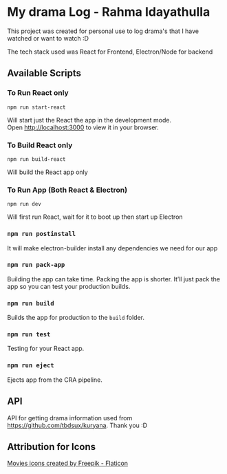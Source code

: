 # My drama Log - Rahma Idayathulla

This project was created for personal use to log drama's that I have watched or want to watch :D

The tech stack used was React for Frontend, Electron/Node for backend 

## Available Scripts

### To Run React only

```
npm run start-react
```

Will start just the React the app in the development mode.\
Open [http://localhost:3000](http://localhost:3000) to view it in your browser.

### To Build React only

```
npm run build-react
```

Will build the React app only

### To Run App (Both React & Electron)

```
npm run dev
```

Will first run React, wait for it to boot up then start up Electron 

### `npm run postinstall`

It will make electron-builder install any dependencies we need for our app

### `npm run pack-app`

Building the app can take time. Packing the app is shorter. It’ll just pack the app so you can test your production builds.

### `npm run build`

Builds the app for production to the `build` folder.

### `npm run test`

Testing for your React app.

### `npm run eject`

Ejects app from the CRA pipeline.


## API 

API for getting drama information used from https://github.com/tbdsux/kuryana. Thank you :D


## Attribution for Icons

<a href="https://www.flaticon.com/free-icons/movies" title="movies icons">Movies icons created by Freepik - Flaticon</a>